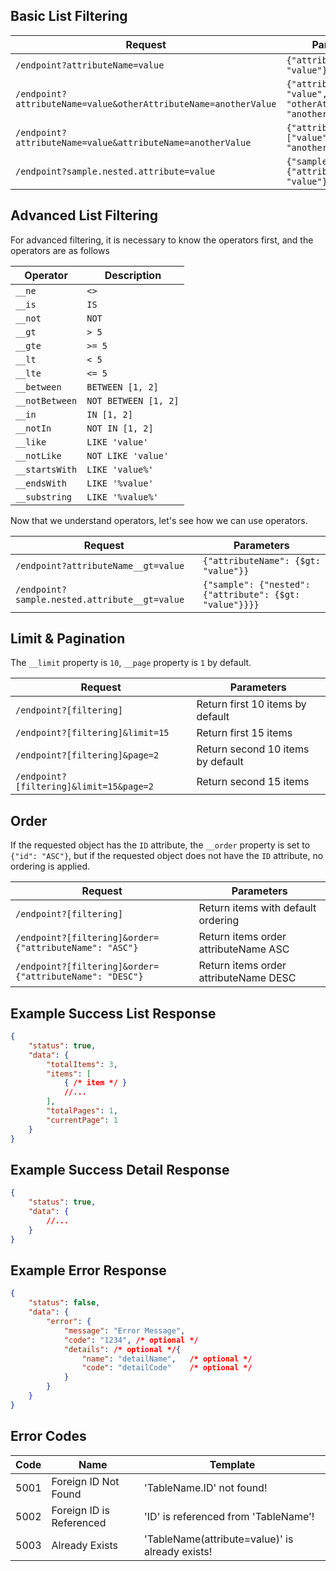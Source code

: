 ## Basic List Filtering

| **Request** | **Parameters** |
| --- | --- |
| `/endpoint?attributeName=value` | `{"attributeName": "value"}` |
| `/endpoint?attributeName=value&otherAttributeName=anotherValue` | `{"attributeName": "value", "otherAttributeName": "anotherValue"}` |
| `/endpoint?attributeName=value&attributeName=anotherValue` | `{"attributeName": ["value", "anotherValue"]}` |
| `/endpoint?sample.nested.attribute=value` | `{"sample": {"nested": {"attribute": "value"}}}` |

## Advanced List Filtering

For advanced filtering, it is necessary to know the operators first, and the operators are as follows

| **Operator** | **Description** |
| --- | --- |
| `__ne` | `<>` |
| `__is` | `IS` |
| `__not` | `NOT` |
| `__gt` | `> 5` |
| `__gte` | `>= 5` |
| `__lt` | `< 5` |
| `__lte` | `<= 5` |
| `__between` | `BETWEEN [1, 2]` |
| `__notBetween` | `NOT BETWEEN [1, 2]` |
| `__in` | `IN [1, 2]` |
| `__notIn` | `NOT IN [1, 2]` |
| `__like` | `LIKE 'value'` |
| `__notLike` | `NOT LIKE 'value'` |
| `__startsWith` | `LIKE 'value%'` |
| `__endsWith` | `LIKE '%value'` |
| `__substring` | `LIKE '%value%'` |

Now that we understand operators, let's see how we can use operators.

| **Request** | **Parameters** |
| --- | --- |
| `/endpoint?attributeName__gt=value` | `{"attributeName": {$gt: "value"}}` |
| `/endpoint?sample.nested.attribute__gt=value` | `{"sample": {"nested": {"attribute": {$gt: "value"}}}}` |

## Limit & Pagination

The `__limit` property is `10`, `__page` property is `1` by default.

| **Request** | **Parameters** |
| --- | --- |
| `/endpoint?[filtering]` | Return first 10 items by default |
| `/endpoint?[filtering]&limit=15` | Return first 15 items |
| `/endpoint?[filtering]&page=2` | Return second 10 items by default |
| `/endpoint?[filtering]&limit=15&page=2` | Return second 15 items |

## Order

If the requested object has the `ID` attribute, the `__order` property is set to `{"id": "ASC"}`, but if the requested object does not have the `ID` attribute, no ordering is applied.

| **Request** | **Parameters** |
| --- | --- |
| `/endpoint?[filtering]` | Return items with default ordering |
| `/endpoint?[filtering]&order={"attributeName": "ASC"}` | Return items order attributeName ASC |
| `/endpoint?[filtering]&order={"attributeName": "DESC"}` | Return items order attributeName DESC |

## Example Success List Response

``` json
{
    "status": true,
    "data": {
        "totalItems": 3,
        "items": [
            { /* item */ }
            //...
        ],
        "totalPages": 1,
        "currentPage": 1
    }
}

 ```

## Example Success Detail Response

``` json
{
    "status": true,
    "data": {
        //...
    }
}

 ```

## Example Error Response

``` json
{
    "status": false,
    "data": {
        "error": {
            "message": "Error Message",
            "code": "1234", /* optional */
            "details": /* optional */{
                "name": "detailName",   /* optional */
                "code": "detailCode"    /* optional */
            }
        }
    }
}

 ```

## Error Codes

| **Code** | **Name** | **Template** |
| --- | --- | --- |
| 5001 | Foreign ID Not Found | 'TableName.ID' not found! |
| 5002 | Foreign ID is Referenced | 'ID' is referenced from 'TableName'! |
| 5003 | Already Exists | 'TableName(attribute=value)' is already exists! |